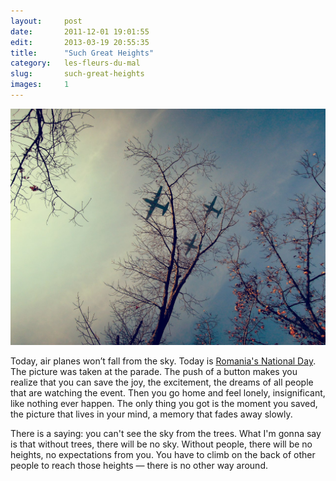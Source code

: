 ```yaml
---
layout:     post
date:       2011-12-01 19:01:55
edit:       2013-03-19 20:55:35
title:      "Such Great Heights"
category:   les-fleurs-du-mal
slug:       such-great-heights
images:     1
---
```


**![Great Hights](/images/hd/great-heights.jpg)**

Today, air planes won’t fall from the sky. Today is [Romania's National Day](http://instagram.com/p/Ww8U5/). The picture was taken at the parade. The push of a button makes you realize that you can save the joy, the excitement, the dreams of all people that are watching the event. Then you go home and feel lonely, insignificant, like nothing ever happen. The only thing you got is the moment you saved, the picture that lives in your mind, a memory that fades away slowly.

There is a saying: you can't see the sky from the trees. What I'm gonna say is that without trees, there will be no sky. Without people, there will be no heights, no expectations from you. You have to climb on the back of other people to reach those heights &mdash; there is no other way around.
